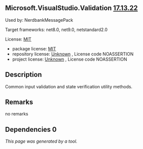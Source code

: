Microsoft.VisualStudio.Validation [17.13.22](https://www.nuget.org/packages/Microsoft.VisualStudio.Validation/17.13.22)
--------------------

Used by: NerdbankMessagePack

Target frameworks: net8.0, net9.0, netstandard2.0

License: [MIT](../../../../licenses/mit) 

- package license: [MIT](https://licenses.nuget.org/MIT) 
- repository license: [Unknown](https://github.com/microsoft/vs-validation) , License code NOASSERTION
- project license: [Unknown](https://github.com/Microsoft/vs-validation) , License code NOASSERTION

Description
-----------
Common input validation and state verification utility methods.

Remarks
-----------
no remarks


Dependencies 0
-----------


*This page was generated by a tool.*